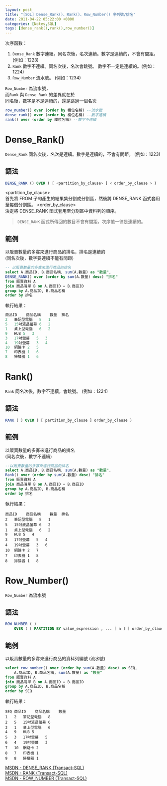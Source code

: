 ```yaml
---
layout: post
title: "[SQL] Dense_Rank()、Rank()、Row_Number() 序列號/排名"
date: 2011-04-22 05:22:00 +0800
categories: [Notes,SQL]
tags: [dense_rank(),rank(),row_number()]
---
```


次序函數：

1. `Dense_Rank` 數字連續。同名次後，名次連續。數字是連續的，不會有間距。 (例如：1223)
2. `Rank` 數字不連續。同名次後，名次會跳號。 數字不一定是連續的。(例如：1224)
3. `Row_Number` 流水號。 (例如：1234)

`Row_Number` 為流水號，     
而`Rank` 與 `Dense_Rank` 的差異就在於       
同名後，數字是不是連續的，還是跳過一個名次

```sql
row_number() over (order by 欄位名稱) --流水號
dense_rank() over (order by 欄位名稱) --數字連續
rank() over (order by 欄位名稱) --數字不連續
```

# Dense_Rank()
`Dense_Rank` 同名次後，名次是連續。數字是連續的，不會有間距。 (例如：1223)

## 語法

```sql
DENSE_RANK () OVER ( [ <partition_by_clause> ] < order_by_clause > )
```

<partition_by_clause>       
首先將 FROM 子句產生的結果集分割成分割區，然後將 DENSE_RANK 函式套用至每個分割區。 
<order_by_clause>       
決定將 DENSE_RANK 函式套用至分割區中資料列的順序。

> `DENSE_RANK` 函式所傳回的數目不會有間距，次序值一律是連續的。

## 範例

以販賣數量的多寡來進行商品的排名，排名是連續的        
(同名次後，數字要連續不能有間距)

```sql
-- 以販賣數量的多寡來進行商品的排名
select A.商品ID, B.商品名稱, sum(A.數量) as "數量",
DENSE_RANK() over (order by sum(A.數量) desc) "排名"
from 販賣資料 A
join 商品清單 B on A.商品ID = B.商品ID
group by A.商品ID, B.商品名稱
order by 排名
```

執行結果：

```sql
商品ID	商品名稱	數量	排名
2	筆記型電腦	8	1
5	15吋液晶螢幕	6	2
1	桌上型電腦	6	2
9	HUB	5	3
3	17吋螢幕	5	3
4	19吋螢幕	3	4
10	網路卡	2	5
7	印表機	1	6
8	掃描器	1	6
```


# Rank()
`Rank` 同名次後，數字不連續，會跳號。 (例如：1224)

## 語法
```sql
RANK ( ) OVER ( [ partition_by_clause ] order_by_clause )
```

## 範例
以販賣數量的多寡來進行商品的排名        
(同名次後，數字不連續)

```sql
--以販賣數量的多寡來進行商品的排名
select A.商品ID, B.商品名稱, sum(A.數量) as "數量",
Rank() over (order by sum(A.數量) desc) "排名"
from 販賣資料 A
join 商品清單 B on A.商品ID = B.商品ID
group by A.商品ID, B.商品名稱
order by 排名
```

執行結果：

```
商品ID	商品名稱	數量	排名
2	筆記型電腦	8	1
5	15吋液晶螢幕	6	2
1	桌上型電腦	6	2
9	HUB	5	4
3	17吋螢幕	5	4
4	19吋螢幕	3	6
10	網路卡	2	7
7	印表機	1	8
8	掃描器	1	8
```

# Row_Number()
`Row_Number` 為流水號

## 語法
```sql
ROW_NUMBER ( )   
    OVER ( [ PARTITION BY value_expression , ... [ n ] ] order_by_clause )
```

## 範例
以販賣數量的多寡來進行商品的資料列編號 (流水號)

```sql
select row_number() over (order by sum(A.數量) desc) as SEQ,
    A.商品ID, B.商品名稱, sum(A.數量) as "數量"
from 販賣資料 A
join 商品清單 B on A.商品ID = B.商品ID
group by A.商品ID, B.商品名稱
order by SEQ
```

執行結果：

```
SEQ	商品ID	商品名稱	數量
1	2	筆記型電腦	8
2	5	15吋液晶螢幕	6
3	1	桌上型電腦	6
4	9	HUB	5
5	3	17吋螢幕	5
6	4	19吋螢幕	3
7	10	網路卡	2
8	7	印表機	1
9	8	掃描器	1
```

[MSDN - DENSE_RANK (Transact-SQL)](https://learn.microsoft.com/zh-tw/sql/t-sql/functions/dense-rank-transact-sql?view=sql-server-ver16)     
[MSDN - RANK (Transact-SQL)](https://learn.microsoft.com/zh-tw/sql/t-sql/functions/rank-transact-sql?view=sql-server-ver16)     
[MSDN - ROW_NUMBER (Transact-SQL)](https://learn.microsoft.com/zh-tw/sql/t-sql/functions/row-number-transact-sql?view=sql-server-ver16)

